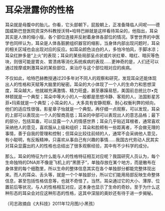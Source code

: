 # 耳朵泄露你的性格

耳朵就是母腹中的胎儿。你看，它头部朝下，屁股朝上，正准备降临人间呢——德国威斯巴登医院资深外科教授沃特•哈特巴赫就是这样看待耳朵的，他指出，耳朵其实是人体的缩小版，各个部位连接并反射着身体各部位的情况。享誉世界的中医学也同样认为，耳朵是人体各脏腑组织器官的缩影，当身体内部出现问题时，耳朵的相关区域也会出现对应的反应。如耳朵颜色淡白的人，多怕冷怕风，手脚冰凉；耳朵红肿多是“上火”的表现；耳朵的某些局部呈点状或片状红晕、暗红、暗灰等色块，则很可能是胃炎、胃溃疡等消化系统疾病的表现……更神奇的是，人们还可以通过按摩或刺激耳朵的某些部位，来治疗与这个部位相对应的疾病。 

不仅如此，哈特巴赫教授通过20多年对不同人的观察和研究，发现耳朵还能体现出人的性格和天赋等大脑里的秘密。耳朵的大小体现了一个人的生命力和思想深度，耳朵越大，他就越充满激情、精力旺盛，甚至暴躁易怒，美国前总统比尔•克林顿就是一个典型；耳朵中等大小的人一般都是思想冷静、客观的人，法国影星苏菲•玛索就是一个典型；小耳朵的人，大多具有安静观察、耐心权衡利弊的倾向，他们的适应性很强，影星章子怡就是一个典型。再仔细一点观察，可以发现，耳朵的上部可以表现出一个人的智商高低；耳朵的中部可以表现出人的意志品格；最下的部分，包括耳垂，可以显露一个人的情感世界；耳朵几乎贴近耳根者，通常喜欢采纳他人的意见，喜欢服从上级和组织；耳朵和脸颊有一些距离者，不会做无理的事情，善于自我的管理和控制；但耳朵比较往前倾的人，通常不会采纳他人意见，有小聪明，有反叛精神，只喜欢从事自己有兴趣的事情……我国古代劳动人民其实对耳朵显露出的人的性格也总结出了很多观察经验，其中有不少科学的成分。 

那么，耳朵的特征为什么能与人的性格特征相互对应呢？我国研究人员认为，每个生命独特的DNA并不像是飞机上的“黑匣子”，单独存放在某个地方，而是散布在身体里的每个细胞里，所以生命的整体信息其实在各个单独部分都能完整体现出来。而人的耳朵、舌头等，就是一个个单独部分，所以它们能用局部反映生命整体信息，甚至包括性格信息等，也就不奇怪了。当然，耳朵通过它的大小、薄厚、位置前后等状况，与人的性格相互对应，这本身也显示了生命的奇妙。至于为什么这种形态的耳朵会对应这种形态的性格，这其中深层的奥妙还有待于进一步揭秘。 

（司志政摘自《大科技》2011年12月图/小黑孩）